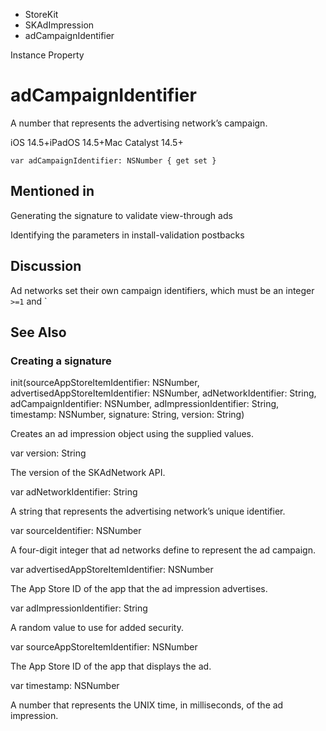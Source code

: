 

- StoreKit
- SKAdImpression
-  adCampaignIdentifier 

Instance Property

# adCampaignIdentifier

A number that represents the advertising network’s campaign.

iOS 14.5+iPadOS 14.5+Mac Catalyst 14.5+

``` source
var adCampaignIdentifier: NSNumber { get set }
```

## Mentioned in 

Generating the signature to validate view-through ads

Identifying the parameters in install-validation postbacks

## Discussion

Ad networks set their own campaign identifiers, which must be an integer `>=1` and `

## See Also

### Creating a signature

init(sourceAppStoreItemIdentifier: NSNumber, advertisedAppStoreItemIdentifier: NSNumber, adNetworkIdentifier: String, adCampaignIdentifier: NSNumber, adImpressionIdentifier: String, timestamp: NSNumber, signature: String, version: String)

Creates an ad impression object using the supplied values.

var version: String

The version of the SKAdNetwork API.

var adNetworkIdentifier: String

A string that represents the advertising network’s unique identifier.

var sourceIdentifier: NSNumber

A four-digit integer that ad networks define to represent the ad campaign.

var advertisedAppStoreItemIdentifier: NSNumber

The App Store ID of the app that the ad impression advertises.

var adImpressionIdentifier: String

A random value to use for added security.

var sourceAppStoreItemIdentifier: NSNumber

The App Store ID of the app that displays the ad.

var timestamp: NSNumber

A number that represents the UNIX time, in milliseconds, of the ad impression.

